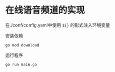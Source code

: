 # 在线语音频道的实现

在./conf/config.yaml中使用 `${}` 的形式注入环境变量

安装依赖

```shell
go mod download
```

运行程序

```shell
go run main.go
```